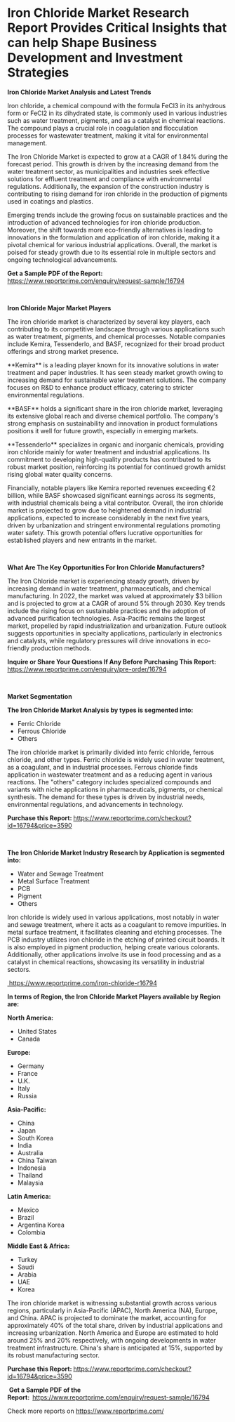 <p><h1>Iron Chloride Market Research Report Provides Critical Insights that can help Shape Business Development and Investment Strategies</h1></p><p><strong>Iron Chloride Market Analysis and Latest Trends</strong></p>
<p><p>Iron chloride, a chemical compound with the formula FeCl3 in its anhydrous form or FeCl2 in its dihydrated state, is commonly used in various industries such as water treatment, pigments, and as a catalyst in chemical reactions. The compound plays a crucial role in coagulation and flocculation processes for wastewater treatment, making it vital for environmental management.</p><p>The Iron Chloride Market is expected to grow at a CAGR of 1.84% during the forecast period. This growth is driven by the increasing demand from the water treatment sector, as municipalities and industries seek effective solutions for effluent treatment and compliance with environmental regulations. Additionally, the expansion of the construction industry is contributing to rising demand for iron chloride in the production of pigments used in coatings and plastics.</p><p>Emerging trends include the growing focus on sustainable practices and the introduction of advanced technologies for iron chloride production. Moreover, the shift towards more eco-friendly alternatives is leading to innovations in the formulation and application of iron chloride, making it a pivotal chemical for various industrial applications. Overall, the market is poised for steady growth due to its essential role in multiple sectors and ongoing technological advancements.</p></p>
<p><strong>Get a Sample PDF of the Report:&nbsp;</strong> <a href="https://www.reportprime.com/enquiry/request-sample/16794?utm_campaign=3359&utm_medium=2&utm_source=Github&utm_content=ia&utm_term=18032025&utm_id=iron-chloride">https://www.reportprime.com/enquiry/request-sample/16794</a></p>
<p>&nbsp;</p>
<p><strong>Iron Chloride Major Market Players</strong></p>
<p><p>The iron chloride market is characterized by several key players, each contributing to its competitive landscape through various applications such as water treatment, pigments, and chemical processes. Notable companies include Kemira, Tessenderlo, and BASF, recognized for their broad product offerings and strong market presence.</p><p>**Kemira** is a leading player known for its innovative solutions in water treatment and paper industries. It has seen steady market growth owing to increasing demand for sustainable water treatment solutions. The company focuses on R&D to enhance product efficacy, catering to stricter environmental regulations.</p><p>**BASF** holds a significant share in the iron chloride market, leveraging its extensive global reach and diverse chemical portfolio. The company's strong emphasis on sustainability and innovation in product formulations positions it well for future growth, especially in emerging markets.</p><p>**Tessenderlo** specializes in organic and inorganic chemicals, providing iron chloride mainly for water treatment and industrial applications. Its commitment to developing high-quality products has contributed to its robust market position, reinforcing its potential for continued growth amidst rising global water quality concerns.</p><p>Financially, notable players like Kemira reported revenues exceeding €2 billion, while BASF showcased significant earnings across its segments, with industrial chemicals being a vital contributor. Overall, the iron chloride market is projected to grow due to heightened demand in industrial applications, expected to increase considerably in the next five years, driven by urbanization and stringent environmental regulations promoting water safety. This growth potential offers lucrative opportunities for established players and new entrants in the market.</p></p>
<p>&nbsp;</p>
<p><strong>What Are The Key Opportunities For Iron Chloride Manufacturers?</strong></p>
<p><p>The Iron Chloride market is experiencing steady growth, driven by increasing demand in water treatment, pharmaceuticals, and chemical manufacturing. In 2022, the market was valued at approximately $3 billion and is projected to grow at a CAGR of around 5% through 2030. Key trends include the rising focus on sustainable practices and the adoption of advanced purification technologies. Asia-Pacific remains the largest market, propelled by rapid industrialization and urbanization. Future outlook suggests opportunities in specialty applications, particularly in electronics and catalysts, while regulatory pressures will drive innovations in eco-friendly production methods.</p></p>
<p><strong>Inquire or Share Your Questions If Any Before Purchasing This Report:</strong> <a href="https://www.reportprime.com/enquiry/pre-order/16794?utm_campaign=3359&utm_medium=2&utm_source=Github&utm_content=ia&utm_term=18032025&utm_id=iron-chloride">https://www.reportprime.com/enquiry/pre-order/16794</a></p>
<p>&nbsp;</p>
<p><strong>Market Segmentation</strong></p>
<p><strong>The Iron Chloride Market Analysis by types is segmented into:</strong></p>
<p><ul><li>Ferric Chloride</li><li>Ferrous Chloride</li><li>Others</li></ul></p>
<p><p>The iron chloride market is primarily divided into ferric chloride, ferrous chloride, and other types. Ferric chloride is widely used in water treatment, as a coagulant, and in industrial processes. Ferrous chloride finds application in wastewater treatment and as a reducing agent in various reactions. The "others" category includes specialized compounds and variants with niche applications in pharmaceuticals, pigments, or chemical synthesis. The demand for these types is driven by industrial needs, environmental regulations, and advancements in technology.</p></p>
<p><strong>Purchase this Report:&nbsp;</strong><a href="https://www.reportprime.com/checkout?id=16794&price=3590&utm_campaign=3359&utm_medium=2&utm_source=Github&utm_content=ia&utm_term=18032025&utm_id=iron-chloride">https://www.reportprime.com/checkout?id=16794&price=3590</a></p>
<p>&nbsp;</p>
<p><strong>The Iron Chloride Market Industry Research by Application is segmented into:</strong></p>
<p><ul><li>Water and Sewage Treatment</li><li>Metal Surface Treatment</li><li>PCB</li><li>Pigment</li><li>Others</li></ul></p>
<p><p>Iron chloride is widely used in various applications, most notably in water and sewage treatment, where it acts as a coagulant to remove impurities. In metal surface treatment, it facilitates cleaning and etching processes. The PCB industry utilizes iron chloride in the etching of printed circuit boards. It is also employed in pigment production, helping create various colorants. Additionally, other applications involve its use in food processing and as a catalyst in chemical reactions, showcasing its versatility in industrial sectors.</p></p>
<p><a href="https://www.reportprime.com/iron-chloride-r16794?utm_campaign=3359&utm_medium=2&utm_source=Github&utm_content=ia&utm_term=18032025&utm_id=iron-chloride">&nbsp;https://www.reportprime.com/iron-chloride-r16794</a></p>
<p><strong>In terms of Region, the Iron Chloride Market Players available by Region are:</strong></p>
<p>
    <p> <strong> North America: </strong>
        <ul>
            <li>United States</li>
            <li>Canada</li>
        </ul>
        </p> 
    <p> <strong> Europe: </strong>
        <ul>
            <li>Germany</li>
            <li>France</li>
            <li>U.K.</li>
            <li>Italy</li>
            <li>Russia</li>
        </ul>
        </p> 
    <p> <strong> Asia-Pacific: </strong>
        <ul>
            <li>China</li>
            <li>Japan</li>
            <li>South Korea</li>
            <li>India</li>
            <li>Australia</li>
            <li>China Taiwan</li>
            <li>Indonesia</li>
            <li>Thailand</li>
            <li>Malaysia</li>
        </ul>
        </p> 
    <p> <strong> Latin America: </strong>
        <ul>
            <li>Mexico</li>
            <li>Brazil</li>
            <li>Argentina Korea</li>
            <li>Colombia</li>
        </ul>
        </p> 
    <p> <strong> Middle East & Africa: </strong>
        <ul>
            <li>Turkey</li>
            <li>Saudi</li>
            <li>Arabia</li>
            <li>UAE</li>
            <li>Korea</li>
        </ul>
    </p>
    </p>
<p><p>The iron chloride market is witnessing substantial growth across various regions, particularly in Asia-Pacific (APAC), North America (NA), Europe, and China. APAC is projected to dominate the market, accounting for approximately 40% of the total share, driven by industrial applications and increasing urbanization. North America and Europe are estimated to hold around 25% and 20% respectively, with ongoing developments in water treatment infrastructure. China's share is anticipated at 15%, supported by its robust manufacturing sector.</p></p>
<p><strong>Purchase this Report: </strong><a href="https://www.reportprime.com/checkout?id=16794&price=3590&utm_campaign=3359&utm_medium=2&utm_source=Github&utm_content=ia&utm_term=18032025&utm_id=iron-chloride">https://www.reportprime.com/checkout?id=16794&price=3590</a></p>
<p>&nbsp;<strong>Get a Sample PDF of the Report:&nbsp;&nbsp;</strong><a href="https://www.reportprime.com/enquiry/request-sample/16794?utm_campaign=3359&utm_medium=2&utm_source=Github&utm_content=ia&utm_term=18032025&utm_id=iron-chloride">https://www.reportprime.com/enquiry/request-sample/16794</a></p>
<p><strong></strong></p>
<p>Check more reports on <a href="https://www.reportprime.com/?utm_campaign=3359&utm_medium=2&utm_source=Github&utm_content=ia&utm_term=18032025&utm_id=iron-chloride">https://www.reportprime.com/</a></p>